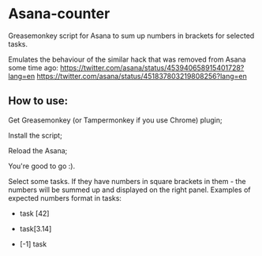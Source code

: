 # Asana-counter
Greasemonkey script for Asana to sum up numbers in brackets for selected tasks.

Emulates the behaviour of the similar hack that was removed from Asana some time ago:
https://twitter.com/asana/status/453940658915401728?lang=en
https://twitter.com/asana/status/451837803219808256?lang=en

## How to use:
Get Greasemonkey (or Tampermonkey if you use Chrome)  plugin;

Install the script;

Reload the Asana;

You're good to go :).

Select some tasks. If they have numbers in square brackets in them - the numbers will be summed up and displayed on the right panel.
Examples of expected numbers format in tasks:

- task [42]

- task[3.14]

- [-1] task
